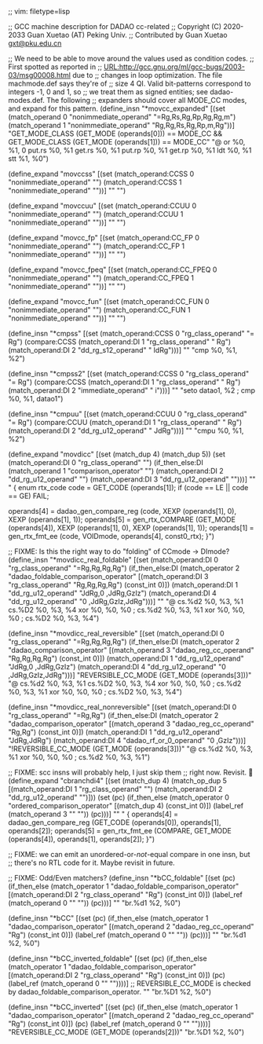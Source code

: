 ;; vim: filetype=lisp

;; GCC machine description for DADAO cc-related
;; Copyright (C) 2020-2033 Guan Xuetao (AT) Peking Univ.
;; Contributed by Guan Xuetao <gxt@pku.edu.cn>

;; We need to be able to move around the values used as condition codes.
;; First spotted as reported in
;; <URL:http://gcc.gnu.org/ml/gcc-bugs/2003-03/msg00008.html> due to
;; changes in loop optimization.  The file machmode.def says they're of
;; size 4 QI.  Valid bit-patterns correspond to integers -1, 0 and 1, so
;; we treat them as signed entities; see dadao-modes.def.  The following
;; expanders should cover all MODE_CC modes, and expand for this pattern.
(define_insn "*movcc_expanded"
  [(set (match_operand 0 "nonimmediate_operand" "=Rg,Rs,Rg,Rp,Rg,Rg,m")
	(match_operand 1 "nonimmediate_operand"  "Rg,Rg,Rs,Rg,Rp,m,Rg"))]
	"GET_MODE_CLASS (GET_MODE (operands[0])) == MODE_CC
	&& GET_MODE_CLASS (GET_MODE (operands[1])) == MODE_CC"
  "@
	or	%0, %1, 0
	put.rs	%0, %1
	get.rs	%0, %1
	put.rp	%0, %1
	get.rp	%0, %1
	ldt	%0, %1
	stt	%1, %0")

(define_expand "movccss"
  [(set (match_operand:CCSS 0 "nonimmediate_operand" "")
	(match_operand:CCSS 1 "nonimmediate_operand" ""))]
  ""
  "")

(define_expand "movccuu"
  [(set (match_operand:CCUU 0 "nonimmediate_operand" "")
	(match_operand:CCUU 1 "nonimmediate_operand" ""))]
  ""
  "")

(define_expand "movcc_fp"
  [(set (match_operand:CC_FP 0 "nonimmediate_operand" "")
	(match_operand:CC_FP 1 "nonimmediate_operand" ""))]
  ""
  "")

(define_expand "movcc_fpeq"
  [(set (match_operand:CC_FPEQ 0 "nonimmediate_operand" "")
	(match_operand:CC_FPEQ 1 "nonimmediate_operand" ""))]
  ""
  "")

(define_expand "movcc_fun"
  [(set (match_operand:CC_FUN 0 "nonimmediate_operand" "")
	(match_operand:CC_FUN 1 "nonimmediate_operand" ""))]
  ""
  "")

(define_insn "*cmpss"
  [(set           (match_operand:CCSS 0 "rg_class_operand"  "=   Rg")
    (compare:CCSS (match_operand:DI   1 "rg_class_operand"  "    Rg")
                  (match_operand:DI   2 "dd_rg_s12_operand" "  IdRg")))]
	""
	"cmp	%0, %1, %2")

(define_insn "*cmpss2"
  [(set           (match_operand:CCSS 0 "rg_class_operand"  "= Rg")
    (compare:CCSS (match_operand:DI   1 "rg_class_operand"  "  Rg")
                  (match_operand:DI   2 "immediate_operand" "   i")))]
	""
	"seto	datao1, %2	\;	cmp	%0, %1, datao1")

(define_insn "*cmpuu"
  [(set           (match_operand:CCUU 0 "rg_class_operand"  "=   Rg")
    (compare:CCUU (match_operand:DI   1 "rg_class_operand"  "    Rg")
                  (match_operand:DI   2 "dd_rg_u12_operand" "  JdRg")))]
	""
	"cmpu	%0, %1, %2")

(define_expand "movdicc"
  [(set (match_dup 4) (match_dup 5))
   (set  (match_operand:DI 0 "rg_class_operand" "")
	(if_then_else:DI
	 (match_operand    1 "comparison_operator" "")
	 (match_operand:DI 2 "dd_rg_u12_operand" "")
	 (match_operand:DI 3 "dd_rg_u12_operand" "")))]
  ""
  "
{
  enum rtx_code code = GET_CODE (operands[1]);
  if (code == LE || code == GE)
    FAIL;

  operands[4] = dadao_gen_compare_reg (code, XEXP (operands[1], 0),
				      XEXP (operands[1], 1));
  operands[5] = gen_rtx_COMPARE (GET_MODE (operands[4]),
				 XEXP (operands[1], 0),
				 XEXP (operands[1], 1));
  operands[1] = gen_rtx_fmt_ee (code, VOIDmode, operands[4], const0_rtx);
}")

;; FIXME: Is this the right way to do "folding" of CCmode -> DImode?
(define_insn "*movdicc_real_foldable"
  [(set (match_operand:DI 0 "rg_class_operand" "=Rg,Rg,Rg,Rg")
	(if_then_else:DI
	 (match_operator 2 "dadao_foldable_comparison_operator"
			 [(match_operand:DI 3 "rg_class_operand" "Rg,Rg,Rg,Rg")
			  (const_int 0)])
	 (match_operand:DI 1 "dd_rg_u12_operand" "JdRg,0 ,JdRg,GzIz")
	 (match_operand:DI 4 "dd_rg_u12_operand" "0 ,JdRg,GzIz,JdRg")))]
  ""
  "@
	cs.%d2	%0, %3, %1
	cs.%D2	%0, %3, %4
	xor	%0, %0, %0	\;	cs.%d2	%0, %3, %1
	xor	%0, %0, %0	\;	cs.%D2	%0, %3, %4")

(define_insn "*movdicc_real_reversible"
  [(set
    (match_operand:DI 0 "rg_class_operand"	   "=Rg,Rg,Rg,Rg")
    (if_then_else:DI
     (match_operator 2 "dadao_comparison_operator"
      [(match_operand 3 "dadao_reg_cc_operand"	    "Rg,Rg,Rg,Rg")
      (const_int 0)])
     (match_operand:DI 1 "dd_rg_u12_operand" "JdRg,0 ,JdRg,GzIz")
     (match_operand:DI 4 "dd_rg_u12_operand" "0 ,JdRg,GzIz,JdRg")))]
  "REVERSIBLE_CC_MODE (GET_MODE (operands[3]))"
  "@
	cs.%d2	%0, %3, %1
	cs.%D2	%0, %3, %4
	xor	%0, %0, %0	\;	cs.%d2	%0, %3, %1
	xor	%0, %0, %0	\;	cs.%D2	%0, %3, %4")

(define_insn "*movdicc_real_nonreversible"
  [(set
    (match_operand:DI 0 "rg_class_operand"	   "=Rg,Rg")
    (if_then_else:DI
     (match_operator 2 "dadao_comparison_operator"
      [(match_operand 3 "dadao_reg_cc_operand"	    "Rg,Rg")
      (const_int 0)])
     (match_operand:DI 1 "dd_rg_u12_operand" "JdRg,JdRg")
     (match_operand:DI 4 "dadao_rf_or_0_operand" "0 ,GzIz")))]
  "!REVERSIBLE_CC_MODE (GET_MODE (operands[3]))"
  "@
	cs.%d2	%0, %3, %1
	xor	%0, %0, %0	\;	cs.%d2	%0, %3, %1")

;; FIXME: scc insns will probably help, I just skip them
;; right now.  Revisit.

(define_expand "cbranchdi4"
  [(set (match_dup 4)
        (match_op_dup 5
         [(match_operand:DI 1 "rg_class_operand" "")
          (match_operand:DI 2 "dd_rg_u12_operand" "")]))
   (set (pc)
        (if_then_else
              (match_operator 0 "ordered_comparison_operator"
               [(match_dup 4)
                (const_int 0)])
              (label_ref (match_operand 3 "" ""))
              (pc)))]
  ""
  "
{
  operands[4] = dadao_gen_compare_reg (GET_CODE (operands[0]),
                                      operands[1], operands[2]);
  operands[5] = gen_rtx_fmt_ee (COMPARE,
                                GET_MODE (operands[4]),
                                operands[1], operands[2]);
}")


;; FIXME: we can emit an unordered-or-*not*-equal compare in one insn, but
;; there's no RTL code for it.  Maybe revisit in future.

;; FIXME: Odd/Even matchers?
(define_insn "*bCC_foldable"
  [(set (pc)
	(if_then_else
	 (match_operator 1 "dadao_foldable_comparison_operator"
			 [(match_operand:DI 2 "rg_class_operand" "Rg")
			  (const_int 0)])
	 (label_ref (match_operand 0 "" ""))
	 (pc)))]
  ""
	"br.%d1	%2, %0")

(define_insn "*bCC"
  [(set (pc)
	(if_then_else
	 (match_operator 1 "dadao_comparison_operator"
			 [(match_operand 2 "dadao_reg_cc_operand" "Rg")
			  (const_int 0)])
	 (label_ref (match_operand 0 "" ""))
	 (pc)))]
  ""
	"br.%d1	%2, %0")

(define_insn "*bCC_inverted_foldable"
  [(set (pc)
	(if_then_else
	 (match_operator 1 "dadao_foldable_comparison_operator"
			 [(match_operand:DI 2 "rg_class_operand" "Rg")
			  (const_int 0)])
		      (pc)
		      (label_ref (match_operand 0 "" ""))))]
;; REVERSIBLE_CC_MODE is checked by dadao_foldable_comparison_operator.
  ""
	"br.%D1	%2, %0")

(define_insn "*bCC_inverted"
  [(set (pc)
	(if_then_else
	 (match_operator 1 "dadao_comparison_operator"
			 [(match_operand 2 "dadao_reg_cc_operand" "Rg")
			  (const_int 0)])
	 (pc)
	 (label_ref (match_operand 0 "" ""))))]
  "REVERSIBLE_CC_MODE (GET_MODE (operands[2]))"
	"br.%D1	%2, %0")

